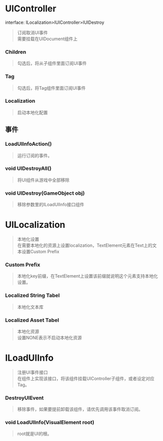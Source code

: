 # UIController
interface: ILocalization>IUIController>IUIDestroy
> 订阅取消UI事件</br>
> 需要挂载在UIDocument组件上</br>
### Children
> 勾选后，将从子组件里面订阅UI事件
### Tag
> 勾选后，将Tag组件里面订阅UI事件
### Localization
> 启动本地化配置
## 事件
### LoadUIInfoAction()
> 运行订阅的事件。
### void UIDestroyAll()
> 将UI组件从游戏中全部移除
### void UIDestroy(GameObject obj)
> 移除参数里的ILoadUIInfo接口组件</br>
> 
# UILocalization
> 本地化设置 </br>
> 在需要本地化的资源上设置localization，TextElement元素在Text上的文本设置Custom Prefix
### Custom Prefix
> 本地化key前缀，在TextElement上设置该前缀就说明这个元素支持本地化设置。
### Localized String Tabel
> 本地化文本库
### Localized Asset Tabel
> 本地化资源</br>
> 设置NONE表示不启动本地化资源

# ILoadUIInfo
> 注册UI事件接口</br>
> 在组件上实现该接口，将该组件挂载UIController子组件，或者设定对应Tag。
### DestroyUIEvent
> 移除事件，如果要提前卸载该组件，请优先调用该事件取消订阅。
### void LoadUIInfo(VisualElement root)
> root就是UI的根。

 